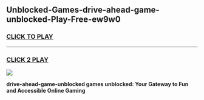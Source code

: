
## Unblocked-Games-drive-ahead-game-unblocked-Play-Free-ew9w0
<h3>
<a href="https://premium76.site?title=drive-ahead-game-unblocked&ref=18A1">CLICK TO PLAY</a></h3>
<hr>

<h3>
<a href="https://premium76.site?title=drive-ahead-game-unblocked&ref=18A1">CLICK 2 PLAY</a>
  
</h3>

<a href="https://premium76.site?title=drive-ahead-game-unblocked&ref=18A1"><img src="https://clearcache.store/games.png"></a>


**drive-ahead-game-unblocked games unblocked: Your Gateway to Fun and Accessible Online Gaming**
